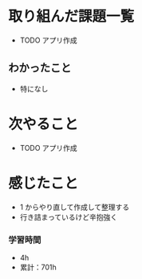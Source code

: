 # 取り組んだ課題一覧

- TODO アプリ作成

## わかったこと

- 特になし

# 次やること

- TODO アプリ作成

# 感じたこと

- 1 からやり直して作成して整理する
- 行き詰まっているけど辛抱強く

### 学習時間

- 4h
- 累計：701h
